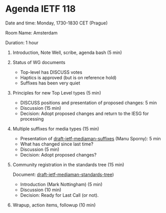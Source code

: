 # Agenda IETF 118


Date and time: Monday, 1730-1830 CET (Prague)

Room Name: Amsterdam

Duration: 1 hour

1. Introduction, Note Well, scribe, agenda bash (5 min)

1. Status of WG documents
    * Top-level has DISCUSS votes
    * Haptics is approved (but is on reference hold)
    * Suffixes has been very quiet

3. Principles for new Top Level types (5 min)
    
    * DISCUSS positions and presentation of proposed changes: 5 min 
    * Discussion (15 min)
    * Decision: Adopt proposed changes and return to the IESG for processing
    
6. Multiple suffixes for media types (15 min)

    * Presentation of [draft-ietf-mediaman-suffixes](https://datatracker.ietf.org/doc/draft-ietf-mediaman-suffixes/) (Manu Sporny): 5 min
    * What has changed since last time?
    * Discussion (5 min)
    * Decision: Adopt proposed changes?
    
6. Community registration in the standards tree (15 min)

    Document: [draft-ietf-mediaman-standards-tree](https://datatracker.ietf.org/doc/draft-ietf-mediaman-standards-tree/))

    * Introduction (Mark Nottingham) (5 min)
    * Discussion (10 min)
    * Decision: Ready for Last Call (or not).
    
6. Wrapup, action items, followup (10 min)
